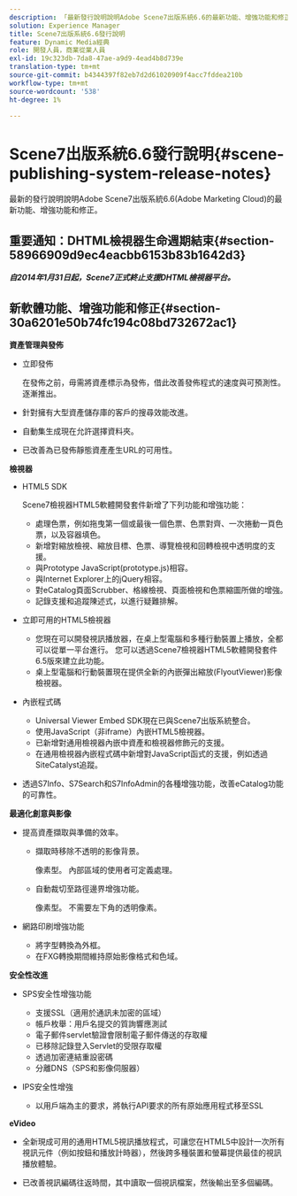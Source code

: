 ```yaml
---
description: 「最新發行說明說明Adobe Scene7出版系統6.6的最新功能、增強功能和修正，這是Adobe Marketing CloudAdobe Experience Manager解決方案的一部分。」
solution: Experience Manager
title: Scene7出版系統6.6發行說明
feature: Dynamic Media經典
role: 開發人員，商業從業人員
exl-id: 19c323db-7da8-47ae-a9d9-4ead4b8d739e
translation-type: tm+mt
source-git-commit: b4344397f82eb7d2d61020909f4acc7fddea210b
workflow-type: tm+mt
source-wordcount: '538'
ht-degree: 1%

---
```


# Scene7出版系統6.6發行說明{#scene-publishing-system-release-notes}

最新的發行說明說明Adobe Scene7出版系統6.6(Adobe Marketing Cloud)的最新功能、增強功能和修正。

## 重要通知：DHTML檢視器生命週期結束{#section-58966909d9ec4eacbb6153b83b1642d3}

***自2014年1月31日起，Scene7正式終止支援DHTML檢視器平台。***

## 新軟體功能、增強功能和修正{#section-30a6201e50b74fc194c08bd732672ac1}

**資產管理與發佈**

* 立即發佈

   在發佈之前，毋需將資產標示為發佈，借此改善發佈程式的速度與可預測性。 逐漸推出。

* 針對擁有大型資產儲存庫的客戶的搜尋效能改進。
* 自動集生成現在允許選擇資料夾。
* 已改善為已發佈靜態資產產生URL的可用性。

**檢視器**

* HTML5 SDK

   Scene7檢視器HTML5軟體開發套件新增了下列功能和增強功能：

   * 處理色票，例如拖曳第一個或最後一個色票、色票對齊、一次捲動一頁色票，以及容器填色。
   * 新增對縮放檢視、縮放目標、色票、導覽檢視和回轉檢視中透明度的支援。
   * 與Prototype JavaScript(prototype.js)相容。
   * 與Internet Explorer上的jQuery相容。
   * 對eCatalog頁面Scrubber、格線檢視、頁面檢視和色票縮圖所做的增強。
   * 記錄支援和追蹤陳述式，以進行疑難排解。

* 立即可用的HTML5檢視器

   * 您現在可以開發視訊播放器，在桌上型電腦和多種行動裝置上播放，全都可以從單一平台進行。 您可以透過Scene7檢視器HTML5軟體開發套件6.5版來建立此功能。
   * 桌上型電腦和行動裝置現在提供全新的內嵌彈出縮放(FlyoutViewer)影像檢視器。

* 內嵌程式碼

   * Universal Viewer Embed SDK現在已與Scene7出版系統整合。
   * 使用JavaScript（非iframe）內嵌HTML5檢視器。
   * 已新增對通用檢視器內嵌中資產和檢視器修飾元的支援。
   * 在通用檢視器內嵌程式碼中新增對JavaScript函式的支援，例如透過SiteCatalyst追蹤。

* 透過S7Info、S7Search和S7InfoAdmin的各種增強功能，改善eCatalog功能的可靠性。

**最適化創意與影像**

* 提高資產擷取與準備的效率。

   * 擷取時移除不透明的影像背景。

      像素型。 內部區域的使用者可定義處理。
   * 自動裁切至路徑邊界增強功能。

      像素型。 不需要左下角的透明像素。

* 網路印刷增強功能

   * 將字型轉換為外框。
   * 在FXG轉換期間維持原始影像格式和色域。

**安全性改進**

* SPS安全性增強功能

   * 支援SSL（適用於通訊未加密的區域）
   * 帳戶枚舉：用戶名提交的質詢響應測試
   * 電子郵件servlet驗證會限制電子郵件傳送的存取權
   * 已移除記錄登入Servlet的受限存取權
   * 透過加密連結重設密碼
   * 分離DNS（SPS和影像伺服器）

* IPS安全性增強

   * 以用戶端為主的要求，將執行API要求的所有原始應用程式移至SSL

**eVideo**

* 全新現成可用的通用HTML5視訊播放程式，可讓您在HTML5中設計一次所有視訊元件（例如按鈕和播放計時器），然後跨多種裝置和螢幕提供最佳的視訊播放體驗。

<!--   See [About using HTML5 video](http://help.adobe.com/en_US/scene7/using/WS98ca2e6790647c064dcc4e2c1399dadca0f-8000.html). -->

* 已改善視訊編碼往返時間，其中讀取一個視訊檔案，然後輸出至多個編碼。
